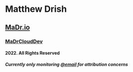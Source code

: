 # Matthew Drish
## [MaDr.io](https://madr.io/)
### [MaDrCloudDev](https://madrclouddev.github.io/)
#### 2022. All Rights Reserved
##### Currently only monitoring [@email](mailto:azbusiness@madr.io) for attribution concerns
